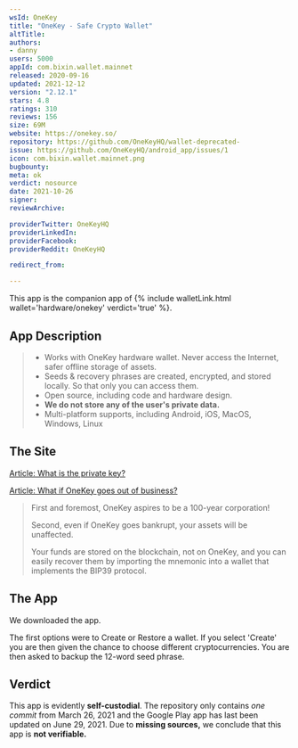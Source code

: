 ```yaml
---
wsId: OneKey
title: "OneKey - Safe Crypto Wallet"
altTitle: 
authors:
- danny
users: 5000
appId: com.bixin.wallet.mainnet
released: 2020-09-16
updated: 2021-12-12
version: "2.12.1"
stars: 4.8
ratings: 310
reviews: 156
size: 69M
website: https://onekey.so/
repository: https://github.com/OneKeyHQ/wallet-deprecated-
issue: https://github.com/OneKeyHQ/android_app/issues/1
icon: com.bixin.wallet.mainnet.png
bugbounty: 
meta: ok
verdict: nosource
date: 2021-10-26
signer: 
reviewArchive:

providerTwitter: OneKeyHQ
providerLinkedIn: 
providerFacebook: 
providerReddit: OneKeyHQ

redirect_from:

---
```


This app is the companion app of {% include walletLink.html wallet='hardware/onekey' verdict='true' %}.

## App Description

> - Works with OneKey hardware wallet. Never access the Internet, safer offline storage of assets.
> - Seeds & recovery phrases are created, encrypted, and stored locally. So that only you can access them.
> - Open source, including code and hardware design.
> - **We do not store any of the user's private data.**
> - Multi-platform supports, including Android, iOS, MacOS, Windows, Linux

## The Site

[Article: What is the private key?](https://help.onekey.so/hc/en-us/articles/360001992896-What-is-the-private-key-)

[Article: What if OneKey goes out of business?](https://help.onekey.so/hc/en-us/articles/360002092496-What-if-OneKey-goes-out-of-business-)

> First and foremost, OneKey aspires to be a 100-year corporation!
>
> Second, even if OneKey goes bankrupt, your assets will be unaffected.
> 
> Your funds are stored on the blockchain, not on OneKey, and you can easily recover them by importing the mnemonic into a wallet that implements the BIP39 protocol.

## The App

We downloaded the app. 

The first options were to Create or Restore a wallet. If you select 'Create' you are then given the chance to choose different cryptocurrencies. You are then asked to backup the 12-word seed phrase. 

## Verdict

This app is evidently **self-custodial**. The repository only contains *one commit* from March 26, 2021 and the Google Play app has last been updated on June 29, 2021. Due to **missing sources,** we conclude that this app is **not verifiable.**

